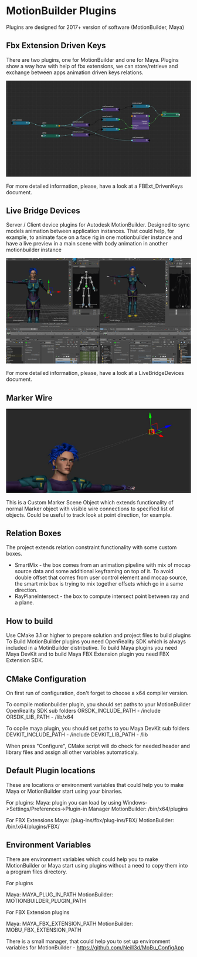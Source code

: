 MotionBuilder Plugins
=====================

 Plugins are designed for 2017+ version of software (MotionBuilder, Maya)


Fbx Extension Driven Keys
--------------------------

There are two plugins, one for MotionBuilder and one for Maya.
Plugins show a way how with help of fbx extensions, we can store/retrieve and exchange between apps animation driven keys relations.

[![MayaDrivenKeysGraph](https://github.com/Avalanche-Studios/ACT/blob/master/docs/images/maya_driven_keys_graph.jpg)]()

For more detailed information, please, have a look at a FBExt_DrivenKeys document.

Live Bridge Devices
-------------------

Server / Client device plugins for Autodesk MotionBuilder.
Designed to sync models animation between application instances.
That could help, for example, to animate face on a face rig in one motionbuilder instance
and have a live preview in a main scene with body animation in another motionbuilder instance

[![LiveBridgePreview](https://github.com/Avalanche-Studios/ACT/blob/master/docs/images/LiveBridge.gif)]()

For more detailed information, please, have a look at a LiveBridgeDevices document.

Marker Wire
-------------------

[![MarkerWire](https://github.com/Avalanche-Studios/ACT/blob/master/docs/images/marker_wire.JPG)]()

This is a Custom Marker Scene Object which extends functionality of normal Marker object with visible wire connections to specified list of objects.
Could be useful to track look at point direction, for example.


Relation Boxes
-------------------

The project extends relation constraint functionality with some custom boxes.
* SmartMix - the box comes from an animation pipeline with mix of mocap source data and some additional keyframing on top of it. To avoid double offset that comes from user control element and mocap source, the smart mix box is trying to mix together offsets which go in a same direction.
* RayPlaneIntersect - the box to compute intersect point between ray and a plane.

How to build
--------------------------

Use CMake 3.1 or higher to prepare solution and project files to build plugins
To Build MotionBuilder plugins you need OpenReality SDK which is always included in a MotinBuilder distributive.
To build Maya plugins you need Maya DevKit and to build Maya FBX Extension plugin you need FBX Extension SDK.

CMake Configuration
--------------------------

On first run of configuration, don't forget to choose a x64 compiler version.

To compile motionbuilder plugin, you should set paths to your MotionBuilder OpenReality SDK sub folders
ORSDK_INCLUDE_PATH - <your OpenReality SDK>/include
ORSDK_LIB_PATH - <your OpenReality SDK>/lib/x64

To copile maya plugin, you should set paths to you Maya DevKit sub folders
DEVKIT_INCLUDE_PATH - <your DevKit>/include
DEVKIT_LIB_PATH - <your DevKit>/lib

When press "Configure", CMake script will do check for needed header and library files and assign all other variables automaticaly.

Default Plugin locations
--------------------------

 These are locations or environment variables that could help you to make Maya or MotionBuilder start using your binaries.

For plugins:
Maya:        plugin you can load by using Windows->Settings/Preferences->Plugin-in Manager
MotionBuilder: <MB install folder>/bin/x64/plugins

For FBX Extensions
Maya:          <Maya install folder>/plug-ins/fbx/plug-ins/FBX/
MotionBuilder: <MB install folder>/bin/x64/plugins/FBX/


Environment Variables
--------------------------
There are environment variables which could help you to make MotionBuilder or Maya start using plugins without a need to copy them into a program files directory.

For plugins

Maya:           MAYA_PLUG_IN_PATH
MotionBuilder:  MOTIONBUILDER_PLUGIN_PATH

For FBX Extension plugins

Maya:            MAYA_FBX_EXTENSION_PATH
MotionBuilder:   MOBU_FBX_EXTENSION_PATH

 There is a small manager, that could help you to set up environment variables for MotionBuilder - https://github.com/Neill3d/MoBu_ConfigApp